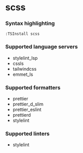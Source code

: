 # scss

### Syntax highlighting

```vim
:TSInstall scss
```

### Supported language servers

- stylelint_lsp
- cssls
- tailwindcss
- emmet_ls

### Supported formatters

- prettier
- prettier_d_slim
- prettier_eslint
- prettierd
- stylelint

### Supported linters

- stylelint
